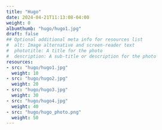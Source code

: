 ```yaml
---
title: "Hugo"
date: 2024-04-21T11:13:08-04:00
weight: 0
albumthumb: "hugo/hugo1.jpg"
draft: false
## Optional additional meta info for resources list
#  alt: Image alternative and screen-reader text
#  phototitle: A title for the photo
#  description: A sub-title or description for the photo
resources:
- src: "hugo/hugo1.jpg"
  weight: 10
- src: "hugo/hugo2.jpg"
  weight: 20
- src: "hugo/hugo3.jpg"
  weight: 30
- src: "hugo/hugo4.jpg"
  weight: 40
- src: "hugo/hugo_photo.png"
  weight: 50
---
```

